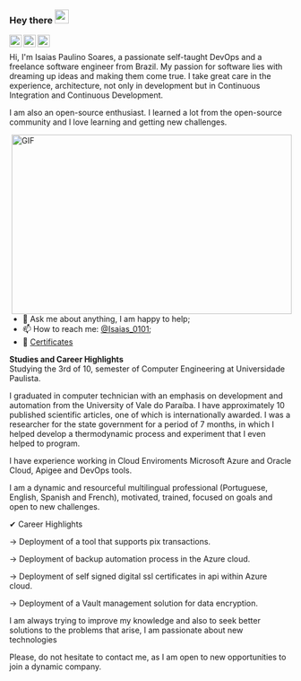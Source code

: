 ### Hey there <img src="https://media.giphy.com/media/hvRJCLFzcasrR4ia7z/giphy.gif" width="25px">

<a href="https://twitter.com/Isaias_0101">
  <img align="left" alt="Isaias Soares | Twitter" width="22px" src="https://raw.githubusercontent.com/peterthehan/peterthehan/master/assets/twitter.svg"/>
</a>
<a href="https://www.linkedin.com/in/isa%C3%ADas-soares-aa0ba1170/">
  <img align="left" alt="Isaias Soares LinkedIN" width="22px" src="https://raw.githubusercontent.com/peterthehan/peterthehan/master/assets/linkedin.svg"/>
</a>
<a href="https://open.spotify.com/user/227orkudezx3ngovcqz6eaeai?si=kiyIO_VBRvSbFWJ76q9B6A"> 
  <img align="left" alt="Isaias Soares Spotify" width="22px" src="https://raw.githubusercontent.com/peterthehan/peterthehan/master/assets/spotify.svg"/>
</a>

<br />

Hi, I'm Isaias Paulino Soares, a passionate self-taught DevOps and a freelance software engineer from Brazil. My passion for software lies with dreaming up ideas and making them come true. I take great care in the experience, architecture, not only in development but in Continuous Integration and Continuous Development.

I am also an open-source enthusiast. I learned a lot from the open-source community and I love learning and getting new challenges.


  <img align="right" alt="GIF" src="https://github.com/abhisheknaiidu/abhisheknaiidu/blob/master/code.gif?raw=true" width="500" height="320" />
  
- 💬 Ask me about anything, I am happy to help;
- 📫 How to reach me: [@Isaias_0101](https://twitter.com/Isaias_0101);
- 📝 [Certificates](https://drive.google.com/drive/folders/1WXAOZmUmrb2lDSU00f6hYHatxNMH0lWp?usp=sharing)

**Studies and Career Highlights**  
Studying the 3rd of 10, semester of Computer Engineering at Universidade Paulista.

I graduated in computer technician with an emphasis on development and automation from the University of Vale do Paraíba. I have approximately 10 published scientific articles, one of which is internationally awarded. I was a researcher for the state government for a period of 7 months, in which I helped develop a thermodynamic process and experiment that I even helped to program.

I have experience working in Cloud Enviroments Microsoft Azure and Oracle Cloud, Apigee and DevOps tools.

I am a dynamic and resourceful multilingual professional (Portuguese, English, Spanish and French), motivated, trained, focused on goals and open to new challenges.

✔ Career Highlights

-> Deployment of a tool that supports pix transactions.

-> Deployment of backup automation process in the Azure cloud.

-> Deployment of self signed digital ssl certificates in api within Azure cloud.

-> Deployment of a Vault management solution for data encryption.

I am always trying to improve my knowledge and also to seek better solutions to the problems that arise, I am passionate about new technologies

Please, do not hesitate to contact me, as I am open to new opportunities to join a dynamic company. 
